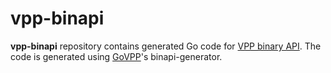 # vpp-binapi
**vpp-binapi** repository contains generated Go code for [VPP binary API](https://wiki.fd.io/view/VPP/The_VPP_API). The code is generated using [GoVPP](https://github.com/FDio/govpp)'s binapi-generator.

